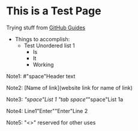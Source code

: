 
# This is a Test Page
Trying stuff from [GitHub Guides](https://guides.github.com/features/mastering-markdown/)
* Things to accomplish:
  * Test Unordered list 1
    * Is
    * It
    * Working

Note1: #"space"Header text
 
Note2: [Name of link](website link for name of link)

Note3: *"space"List 1
       "tab space"*"space"List 1a
        
Note4: Line1"Enter""Enter"Line 2

Note5: "<>" reserved for other uses
